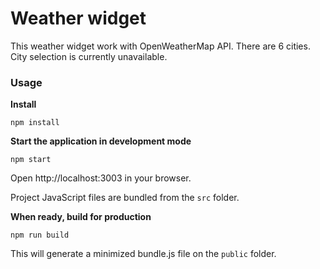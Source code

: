 Weather widget
=====================

This weather widget work with OpenWeatherMap API. There are 6 cities. City selection is currently unavailable.

### Usage
**Install**
```
npm install
```

**Start the application in development mode**
```
npm start
```

Open http://localhost:3003 in your browser.

Project JavaScript files are bundled from the `src` folder.

**When ready, build for production**
```
npm run build
```

This will generate a minimized bundle.js file on the `public` folder.
